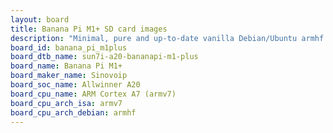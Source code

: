 ```yaml
---
layout: board
title: Banana Pi M1+ SD card images
description: "Minimal, pure and up-to-date vanilla Debian/Ubuntu armhf SD card images for Banana Pi M1+ by Sinovoip, SoC: Allwinner A20, CPU ISA: armv7"
board_id: banana_pi_m1plus
board_dtb_name: sun7i-a20-bananapi-m1-plus
board_name: Banana Pi M1+
board_maker_name: Sinovoip
board_soc_name: Allwinner A20
board_cpu_name: ARM Cortex A7 (armv7)
board_cpu_arch_isa: armv7
board_cpu_arch_debian: armhf
---
```

